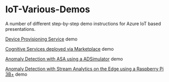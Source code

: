 # IoT-Various-Demos
A number of different step-by-step demo instructions for Azure IoT based presentations.

[Device Provisioning Service](DPS/README.md) demo

[Cognitive Services deployed via Marketplace](IoTEdge-CS-via-Marketplace/README.md) demo

[Anomaly Detection with ASA using a ADSimulator](AnomalyDetectionSimulator/README.md) demo

[Anomaly Detection with Stream Analytics on the Edge using a Raspberry Pi 3B+](Tilt-Monitor-RPi-based) demo

